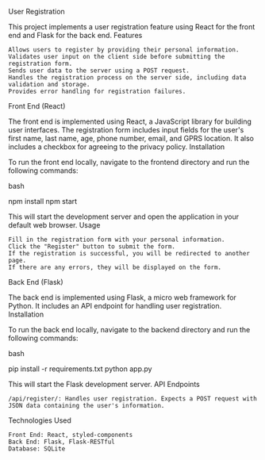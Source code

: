 User Registration

This project implements a user registration feature using React for the front end and Flask for the back end.
Features

    Allows users to register by providing their personal information.
    Validates user input on the client side before submitting the registration form.
    Sends user data to the server using a POST request.
    Handles the registration process on the server side, including data validation and storage.
    Provides error handling for registration failures.

Front End (React)

The front end is implemented using React, a JavaScript library for building user interfaces. The registration form includes input fields for the user's first name, last name, age, phone number, email, and GPRS location. It also includes a checkbox for agreeing to the privacy policy.
Installation

To run the front end locally, navigate to the frontend directory and run the following commands:

bash

npm install
npm start

This will start the development server and open the application in your default web browser.
Usage

    Fill in the registration form with your personal information.
    Click the "Register" button to submit the form.
    If the registration is successful, you will be redirected to another page.
    If there are any errors, they will be displayed on the form.

Back End (Flask)

The back end is implemented using Flask, a micro web framework for Python. It includes an API endpoint for handling user registration.
Installation

To run the back end locally, navigate to the backend directory and run the following commands:

bash

pip install -r requirements.txt
python app.py

This will start the Flask development server.
API Endpoints

    /api/register/: Handles user registration. Expects a POST request with JSON data containing the user's information.

Technologies Used

    Front End: React, styled-components
    Back End: Flask, Flask-RESTful
    Database: SQLite
